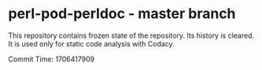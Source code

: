 # perl-pod-perldoc - master branch

This repository contains frozen state of the repository.
Its history is cleared. It is used only for static code
analysis with Codacy.

Commit Time: 1706417909